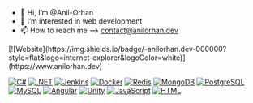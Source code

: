 - 👋 Hi, I’m @Anil-Orhan
- 👀 I’m interested in web development
- 📫 How to reach me --> contact@anilorhan.dev

<!---
Anil-Orhan/Anil-Orhan is a ✨ special ✨ repository because its `README.md` (this file) appears on your GitHub profile.
You can click the Preview link to take a look at your changes.
--->[![Website](https://img.shields.io/badge/-anilorhan.dev-000000?style=flat&logo=internet-explorer&logoColor=white)](https://www.anilorhan.dev)
[![C#](https://img.shields.io/badge/-C%23-239120?style=flat&logo=csharp&logoColor=white)](https://learn.microsoft.com/en-us/dotnet/csharp/)
[![.NET](https://img.shields.io/badge/-.NET-512BD4?style=flat&logo=dotnet&logoColor=white)](https://dotnet.microsoft.com/)
[![Jenkins](https://img.shields.io/badge/-Jenkins-D24939?style=flat&logo=jenkins&logoColor=white)](https://www.jenkins.io/)
[![Docker](https://img.shields.io/badge/-Docker-2496ED?style=flat&logo=docker&logoColor=white)](https://www.docker.com/)
[![Redis](https://img.shields.io/badge/-Redis-DC382D?style=flat&logo=redis&logoColor=white)](https://redis.io/)
[![MongoDB](https://img.shields.io/badge/-MongoDB-47A248?style=flat&logo=mongodb&logoColor=white)](https://www.mongodb.com/)
[![PostgreSQL](https://img.shields.io/badge/-PostgreSQL-336791?style=flat&logo=postgresql&logoColor=white)](https://www.postgresql.org/)
[![MySQL](https://img.shields.io/badge/-MySQL-4479A1?style=flat&logo=mysql&logoColor=white)](https://www.mysql.com/)
[![Angular](https://img.shields.io/badge/-Angular-DD0031?style=flat&logo=angular&logoColor=white)](https://angular.io/)
[![Unity](https://img.shields.io/badge/-Unity-000000?style=flat&logo=unity&logoColor=white)](https://unity.com/)
[![JavaScript](https://img.shields.io/badge/-JavaScript-F7DF1E?style=flat&logo=javascript&logoColor=black)](https://developer.mozilla.org/en-US/docs/Web/JavaScript)
[![HTML](https://img.shields.io/badge/-HTML5-E34F26?style=flat&logo=html5&logoColor=white)](https://developer.mozilla.org/en-US/docs/Web/HTML)


